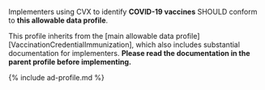 Implementers using CVX to identify **COVID-19 vaccines** SHOULD conform to **this allowable data profile**.

This profile inherits from the [main allowable data profile][VaccinationCredentialImmunization], which also includes substantial documentation for implementers. **Please read the documentation in the parent profile before implementing.**

{% include ad-profile.md %}